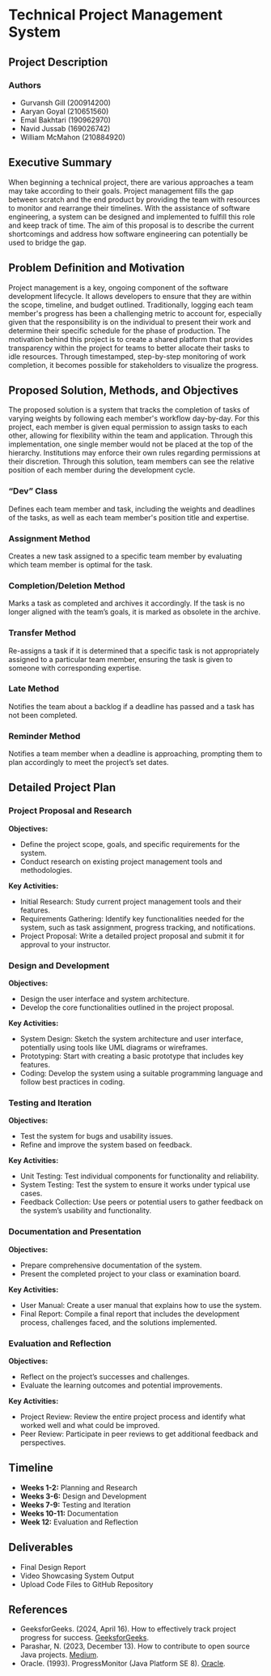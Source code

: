 # Technical Project Management System

## Project Description

### Authors
- Gurvansh Gill (200914200)
- Aaryan Goyal (210651560)
- Emal Bakhtari (190962970)
- Navid Jussab (169026742)
- William McMahon (210884920)

## Executive Summary
When beginning a technical project, there are various approaches a team may take according to their goals. Project management fills the gap between scratch and the end product by providing the team with resources to monitor and rearrange their timelines. With the assistance of software engineering, a system can be designed and implemented to fulfill this role and keep track of time. The aim of this proposal is to describe the current shortcomings and address how software engineering can potentially be used to bridge the gap.

## Problem Definition and Motivation
Project management is a key, ongoing component of the software development lifecycle. It allows developers to ensure that they are within the scope, timeline, and budget outlined. Traditionally, logging each team member's progress has been a challenging metric to account for, especially given that the responsibility is on the individual to present their work and determine their specific schedule for the phase of production. The motivation behind this project is to create a shared platform that provides transparency within the project for teams to better allocate their tasks to idle resources. Through timestamped, step-by-step monitoring of work completion, it becomes possible for stakeholders to visualize the progress.

## Proposed Solution, Methods, and Objectives
The proposed solution is a system that tracks the completion of tasks of varying weights by following each member's workflow day-by-day. For this project, each member is given equal permission to assign tasks to each other, allowing for flexibility within the team and application. Through this implementation, one single member would not be placed at the top of the hierarchy. Institutions may enforce their own rules regarding permissions at their discretion. Through this solution, team members can see the relative position of each member during the development cycle.

### “Dev” Class
Defines each team member and task, including the weights and deadlines of the tasks, as well as each team member's position title and expertise.

### Assignment Method
Creates a new task assigned to a specific team member by evaluating which team member is optimal for the task.

### Completion/Deletion Method
Marks a task as completed and archives it accordingly. If the task is no longer aligned with the team’s goals, it is marked as obsolete in the archive.

### Transfer Method
Re-assigns a task if it is determined that a specific task is not appropriately assigned to a particular team member, ensuring the task is given to someone with corresponding expertise.

### Late Method
Notifies the team about a backlog if a deadline has passed and a task has not been completed.

### Reminder Method
Notifies a team member when a deadline is approaching, prompting them to plan accordingly to meet the project’s set dates.

## Detailed Project Plan

### Project Proposal and Research
**Objectives:**
- Define the project scope, goals, and specific requirements for the system.
- Conduct research on existing project management tools and methodologies.

**Key Activities:**
- Initial Research: Study current project management tools and their features.
- Requirements Gathering: Identify key functionalities needed for the system, such as task assignment, progress tracking, and notifications.
- Project Proposal: Write a detailed project proposal and submit it for approval to your instructor.

### Design and Development
**Objectives:**
- Design the user interface and system architecture.
- Develop the core functionalities outlined in the project proposal.

**Key Activities:**
- System Design: Sketch the system architecture and user interface, potentially using tools like UML diagrams or wireframes.
- Prototyping: Start with creating a basic prototype that includes key features.
- Coding: Develop the system using a suitable programming language and follow best practices in coding.

### Testing and Iteration
**Objectives:**
- Test the system for bugs and usability issues.
- Refine and improve the system based on feedback.

**Key Activities:**
- Unit Testing: Test individual components for functionality and reliability.
- System Testing: Test the system to ensure it works under typical use cases.
- Feedback Collection: Use peers or potential users to gather feedback on the system’s usability and functionality.

### Documentation and Presentation
**Objectives:**
- Prepare comprehensive documentation of the system.
- Present the completed project to your class or examination board.

**Key Activities:**
- User Manual: Create a user manual that explains how to use the system.
- Final Report: Compile a final report that includes the development process, challenges faced, and the solutions implemented.

### Evaluation and Reflection
**Objectives:**
- Reflect on the project’s successes and challenges.
- Evaluate the learning outcomes and potential improvements.

**Key Activities:**
- Project Review: Review the entire project process and identify what worked well and what could be improved.
- Peer Review: Participate in peer reviews to get additional feedback and perspectives.

## Timeline
- **Weeks 1-2:** Planning and Research
- **Weeks 3-6:** Design and Development
- **Weeks 7-9:** Testing and Iteration
- **Weeks 10-11:** Documentation
- **Week 12:** Evaluation and Reflection

## Deliverables
- Final Design Report
- Video Showcasing System Output
- Upload Code Files to GitHub Repository

## References
- GeeksforGeeks. (2024, April 16). How to effectively track project progress for success. [GeeksforGeeks](https://www.geeksforgeeks.org/how-to-effectively-track-project-progress-for-success/).
- Parashar, N. (2023, December 13). How to contribute to open source Java projects. [Medium](https://medium.com/@niitwork0921/how-to-contribute-to-open-source-java-projects-ce908322cf2e).
- Oracle. (1993). ProgressMonitor (Java Platform SE 8). [Oracle](https://docs.oracle.com/javase/8/docs/api/javax/swing/ProgressMonitor.html).

